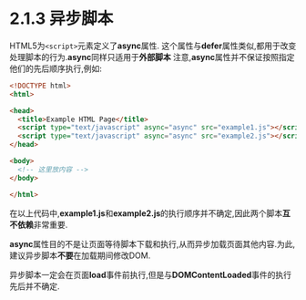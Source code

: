 # 2.1.3 异步脚本

HTML5为`<script>`元素定义了**async**属性.
这个属性与**defer**属性类似,都用于改变处理脚本的行为.**async**同样只适用于**外部脚本**
注意,**async**属性并不保证按照指定他们的先后顺序执行,例如:

``` html .line-numbers
<!DOCTYPE html>
<html>

<head>
  <title>Example HTML Page</title>
  <script type="text/javascript" async="async" src="example1.js"></script>
  <script type="text/javascript" async="async" src="example2.js"></script>
</head>

<body>
  <!-- 这里放内容 -->
</body>

</html>
```

在以上代码中,**example1.js**和**example2.js**的执行顺序并不确定,因此两个脚本**互不依赖**非常重要.

**async**属性目的不是让页面等待脚本下载和执行,从而异步加载页面其他内容.为此,建议异步脚本**不要**在加载期间修改DOM.

异步脚本一定会在页面**load**事件前执行,但是与**DOMContentLoaded**事件的执行先后并不确定.
